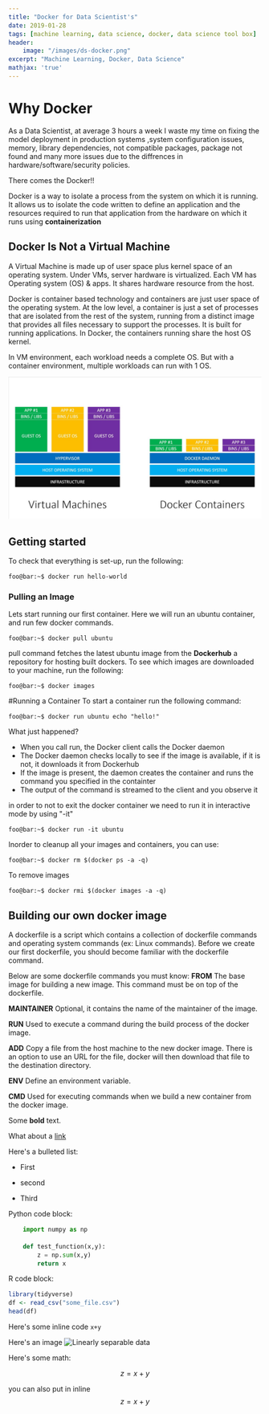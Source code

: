 ```yaml
---
title: "Docker for Data Scientist's"
date: 2019-01-28
tags: [machine learning, data science, docker, data science tool box]
header:
    image: "/images/ds-docker.png"
excerpt: "Machine Learning, Docker, Data Science"
mathjax: 'true'
---
```


# Why Docker
As a Data Scientist, at average 3 hours a week I waste my time on fixing the model deployment in production systems ,system configuration issues, memory, library dependencies, not compatible packages, package not found and many more issues due to the
diffrences in hardware/software/security policies.

There comes the Docker!!

Docker is a way to isolate a process from the system on which it is running. It allows us to isolate the code written to define an application and the resources required to run that application from the hardware on which it runs using **containerization**

## Docker Is Not a Virtual Machine
A Virtual Machine is made up of user space plus kernel space of an operating system. Under VMs, server hardware is virtualized. Each VM has Operating system (OS) & apps. It shares hardware resource from the host.

Docker is container based technology and containers are just user space of the operating system. At the low level, a container is just a set of processes that are isolated from the rest of the system, running from a distinct image that provides all files necessary to support the processes. It is built for running applications. In Docker, the containers running share the host OS kernel.

In VM environment, each workload needs a complete OS. But with a container environment, multiple workloads can run with 1 OS.

![Docker Vs Virtual Machine](/images/docker/Docker-VM.jpg)

## Getting started

To check that everything is set-up, run the following:
```console
foo@bar:~$ docker run hello-world
```
### Pulling an Image

Lets start running our first container. Here we will run an ubuntu container, and run few docker commands.
```console
foo@bar:~$ docker pull ubuntu
```
pull command fetches the latest ubuntu image from the **Dockerhub** a repository for hosting built dockers.
To see which images are downloaded to your machine, run the following:

```console
foo@bar:~$ docker images
```

#Running a Container
To start a container run the following command:

```console
foo@bar:~$ docker run ubuntu echo "hello!"
```
What just happened?

* When you call run, the Docker client calls the Docker daemon
* The Docker daemon checks locally to see if the image is available, if it is not, it downloads it from Dockerhub
* If the image is present, the daemon creates the container and runs the command you specified in the containter
* The output of the command is streamed to the client and you observe it

in order to not to exit the docker container we need to run it in interactive mode by using "-it"

```console
foo@bar:~$ docker run -it ubuntu 
```

Inorder to cleanup all your images and containers, you can use:
```console
foo@bar:~$ docker rm $(docker ps -a -q)
```

To remove images
```console
foo@bar:~$ docker rmi $(docker images -a -q)
```

## Building our own docker image
A dockerfile is a script which contains a collection of dockerfile commands and operating system commands (ex: Linux commands). Before we create our first dockerfile, you should become familiar with the dockerfile command.

Below are some dockerfile commands you must know:
**FROM**
The base image for building a new image. This command must be on top of the dockerfile.

**MAINTAINER**
Optional, it contains the name of the maintainer of the image.

**RUN**
Used to execute a command during the build process of the docker image.

**ADD**
Copy a file from the host machine to the new docker image. There is an option to use an URL for the file, docker will then download that file to the destination directory.

**ENV**
Define an environment variable.

**CMD**
Used for executing commands when we build a new container from the docker image.

Some **bold** text.

What about a [link](https://ibelieveai.github.io/)

Here's a bulleted list:
* First
+ second
- Third

Python code block:
```python
    import numpy as np

    def test_function(x,y):
        z = np.sum(x,y)
        return x
```

R code block:
```r
library(tidyverse)
df <- read_csv("some_file.csv")
head(df)
```
Here's some inline code `x+y`

Here's an image 
<img src="{{ site.url }}{{ site.baseurl }}/images/ds-docker.png.jpg" alt="Linearly separable data">

Here's some math:

$$z=x+y$$

you can also put in inline $$z=x+y$$





